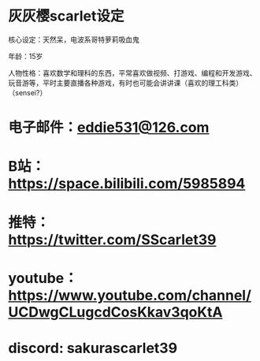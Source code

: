 # 灰灰樱scarlet设定

核心设定：天然呆，电波系哥特萝莉吸血鬼

年龄：15岁

人物性格：喜欢数学和理科的东西，平常喜欢做视频、打游戏、编程和开发游戏、玩音游等，平时主要直播各种游戏，有时也可能会讲讲课（喜欢的理工科类）（sensei?）


# 电子邮件：eddie531@126.com
# B站：https://space.bilibili.com/5985894
# 推特：https://twitter.com/SScarlet39
# youtube：https://www.youtube.com/channel/UCDwgCLugcdCosKkav3qoKtA
# discord: sakurascarlet39




